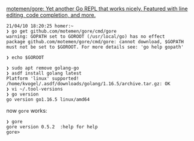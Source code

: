 


[motemen/gore: Yet another Go REPL that works nicely. Featured with line editing, code completion, and more. ](https://github.com/motemen/gore)

```
21/04/10 18:20:25 homer:~
❯ go get github.com/motemen/gore/cmd/gore
warning: GOPATH set to GOROOT (/usr/local/go) has no effect
package github.com/motemen/gore/cmd/gore: cannot download, $GOPATH must not be set to $GOROOT. For more details see: 'go help gopath'

❯ echo $GOROOT

❯ sudo apt remove golang-go
❯ asdf install golang latest
Platform 'linux' supported!
/home/kvogel/.asdf/downloads/golang/1.16.5/archive.tar.gz: OK
❯ vi ~/.tool-versions
❯ go version
go version go1.16.5 linux/amd64
```
now `gore` works:
```
❯ gore
gore version 0.5.2  :help for help
gore> 
```
